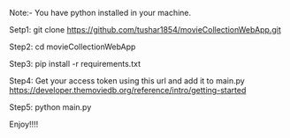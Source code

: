 Note:- You have python installed in your machine.

Setp1:
git clone https://github.com/tushar1854/movieCollectionWebApp.git

Step2:
cd movieCollectionWebApp

Step3: 
pip install -r requirements.txt

Step4:
Get your access token using this url and add it to main.py
https://developer.themoviedb.org/reference/intro/getting-started

Step5:
python main.py

Enjoy!!!!
